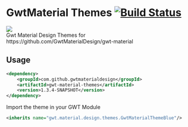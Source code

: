 # GwtMaterial Themes [![Build Status](https://travis-ci.org/GwtMaterialDesign/gwt-material-themes.svg?branch=master)](https://travis-ci.org/GwtMaterialDesign/gwt-material-themes)
<img src="http://gwt-material-demo.herokuapp.com/bin/ic_gwt_logo.png" />
<br/>
Gwt Material Design Themes for https://github.com/GwtMaterialDesign/gwt-material <br>

## Usage
```xml
<dependency>
    <groupId>com.github.gwtmaterialdesign</groupId>
    <artifactId>gwt-material-themes</artifactId>
    <version>1.3.4-SNAPSHOT</version>
</dependency>
```

Import the theme in your GWT Module
```xml
<inherits name="gwt.material.design.themes.GwtMaterialThemeBlue"/>
```
